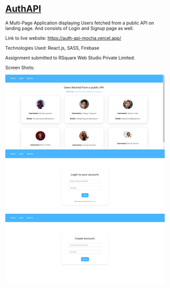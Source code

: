 # [AuthAPI](https://auth-api-mocha.vercel.app/)

A Multi-Page Application displaying Users fetched from a public API on landing page. And consists of Login and Signup page as well.

Link to live website: https://auth-api-mocha.vercel.app/

Technologies Used: React.js, SASS, Firebase

Assignment submitted to RSquare Web Studio Private Limited.

Screen Shots:

<a href="https://auth-api-mocha.vercel.app/"><img src="https://raw.githubusercontent.com/Naman13Kumawat/AuthAPI/main/public/images/1.jpg" alt="1" /></a>
<a href="https://auth-api-mocha.vercel.app/"><img src="https://raw.githubusercontent.com/Naman13Kumawat/AuthAPI/main/public/images/2.jpg" alt="2" /></a>
<a href="https://auth-api-mocha.vercel.app/"><img src="https://raw.githubusercontent.com/Naman13Kumawat/AuthAPI/main/public/images/3.jpg" alt="3" /></a>
